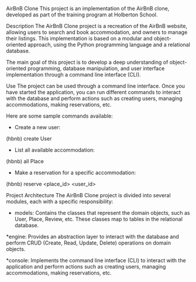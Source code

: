 AirBnB Clone
This project is an implementation of the AirBnB clone, developed as part of the training program at Holberton School.

Description
The AirBnB Clone project is a recreation of the AirBnB website, allowing users to search and book accommodation, and owners to manage their listings. This implementation is based on a modular and object-oriented approach, using the Python programming language and a relational database.

The main goal of this project is to develop a deep understanding of object-oriented programming, database manipulation, and user interface implementation through a command line interface (CLI).

Use
The project can be used through a command line interface. Once you have started the application, you can run different commands to interact with the database and perform actions such as creating users, managing accommodations, making reservations, etc.

Here are some sample commands available:

* Create a new user:

(hbnb) create User

* List all available accommodation:

(hbnb) all Place

* Make a reservation for a specific accommodation:

(hbnb) reserve <place_id> <user_id>

Project Architecture
The AirBnB Clone project is divided into several modules, each with a specific responsibility:

* models: Contains the classes that represent the domain objects, such as User, Place, Review, etc. These classes map to tables in the relational database.

*engine: Provides an abstraction layer to interact with the database and perform CRUD (Create, Read, Update, Delete) operations on domain objects.

*console: Implements the command line interface (CLI) to interact with the application and perform actions such as creating users, managing accommodations, making reservations, etc.
